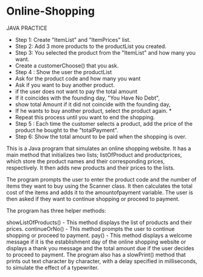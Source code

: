 # Online-Shopping

JAVA PRACTICE

  * Step 1: Create "ItemList" and "ItemPrices" list.
  * Step 2: Add 3 more products to the productList you created.
  * Step 3: You selected the product from the "ItemList" and how many you want.
  * Create a customerChoose() that you ask.
  * Step 4 : Show the user the productList
  * Ask for the product code and how many you want
  * Ask if you want to buy another product.
  * if the user does not want to pay the total amount
  * If it coincides with the founding day, "You Have No Debt",
  * show total Amount if it did not coincide with the founding day,
  * If he wants to buy another product, select the product again. *
  * Repeat this process until you want to end the shopping.
  * Step 5 : Each time the customer selects a product, add the price of the product he bought to the "totalPayment".
  * Step 6: Show the total amount to be paid when the shopping is over.

This is a Java program that simulates an online shopping website. It has a main method that initializes two lists; listOfProduct and productprices, which store the product names and their corresponding prices, respectively. It then adds new products and their prices to the lists.

The program prompts the user to enter the product code and the number of items they want to buy using the Scanner class. It then calculates the total cost of the items and adds it to the amountofpayment variable. The user is then asked if they want to continue shopping or proceed to payment.

The program has three helper methods:

showListOfProducts() - This method displays the list of products and their prices.
continueOrNo() - This method prompts the user to continue shopping or proceed to payment.
pay() - This method displays a welcome message if it is the establishment day of the online shopping website or displays a thank you message and the total amount due if the user decides to proceed to payment.
The program also has a slowPrint() method that prints out text character by character, with a delay specified in milliseconds, to simulate the effect of a typewriter.
